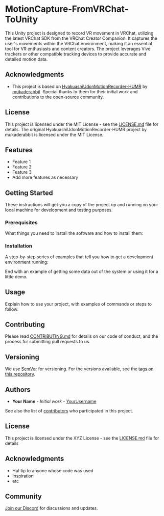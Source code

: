 # MotionCapture-FromVRChat-ToUnity

This Unity project is designed to record VR movement in VRChat, utilizing the latest VRChat SDK from the VRChat Creator Companion. It captures the user's movements within the VRChat environment, making it an essential tool for VR enthusiasts and content creators. The project leverages Vive trackers or other compatible tracking devices to provide accurate and detailed motion data.

## Acknowledgments

- This project is based on [HyakuashiUdonMotionRecorder-HUMR](https://github.com/mukaderabbit/mukaderabbit-HyakuashiUdonMotionRecorder-HUMR-) by [mukaderabbit](https://github.com/mukaderabbit). Special thanks to them for their initial work and contributions to the open-source community.

## License

This project is licensed under the MIT License - see the [LICENSE.md](LICENSE.md) file for details. The original HyakuashiUdonMotionRecorder-HUMR project by mukaderabbit is licensed under the MIT License.


## Features

- Feature 1
- Feature 2
- Feature 3
- Add more features as necessary

## Getting Started

These instructions will get you a copy of the project up and running on your local machine for development and testing purposes.

### Prerequisites

What things you need to install the software and how to install them:


### Installation

A step-by-step series of examples that tell you how to get a development environment running:


End with an example of getting some data out of the system or using it for a little demo.

## Usage

Explain how to use your project, with examples of commands or steps to follow:


## Contributing

Please read [CONTRIBUTING.md](link-to-your-contributing-file) for details on our code of conduct, and the process for submitting pull requests to us.

## Versioning

We use [SemVer](http://semver.org/) for versioning. For the versions available, see the [tags on this repository](link-to-your-tags).

## Authors

- **Your Name** - *Initial work* - [YourUsername](link-to-your-profile)

See also the list of [contributors](link-to-contributors-page) who participated in this project.

## License

This project is licensed under the XYZ License - see the [LICENSE.md](LICENSE.md) file for details

## Acknowledgments

- Hat tip to anyone whose code was used
- Inspiration
- etc

## Community

[Join our Discord](https://discord.gg/mU3eq3GjdN) for discussions and updates.

